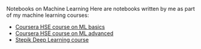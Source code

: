 Notebooks on Machine Learning
Here are notebooks written by me as part of my machine learning courses:
- [Coursera HSE course on ML basics](https://www.coursera.org/learn/machine-learning-foundations/lecture/EV91h/osnovnyie-opriedielieniia)
- [Coursera HSE course on ML advanced](https://www.coursera.org/learn/advanced-machine-learning-methods/home/welcome)
- [Stepik Deep Learning course](https://stepik.org/course/101691/info)
